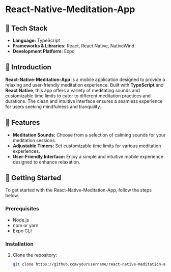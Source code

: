 # **React-Native-Meditation-App**

## 🚀 **Tech Stack**
- **Language:** TypeScript
- **Frameworks & Libraries:** React, React Native, NativeWind
- **Development Platform:** Expo

## 📝 **Introduction**
**React-Native-Meditation-App** is a mobile application designed to provide a relaxing and user-friendly meditation experience. Built with **TypeScript** and **React Native**, this app offers a variety of meditating sounds and customizable time limits to cater to different meditation practices and durations. The clean and intuitive interface ensures a seamless experience for users seeking mindfulness and tranquility.

## 🔧 **Features**
- **Meditation Sounds:** Choose from a selection of calming sounds for your meditation sessions.
- **Adjustable Timers:** Set customizable time limits for various meditation experiences.
- **User-Friendly Interface:** Enjoy a simple and intuitive mobile experience designed to enhance relaxation.

## 🌟 **Getting Started**
To get started with the React-Native-Meditation-App, follow the steps below.

### **Prerequisites**
- Node.js
- npm or yarn
- Expo CLI

### **Installation**
1. Clone the repository:
   ```bash
   git clone https://github.com/yourusername/react-native-meditation-app.git
